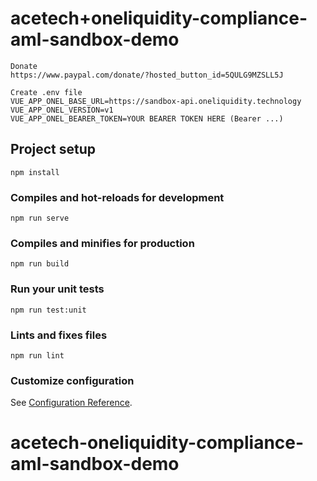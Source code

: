 # acetech+oneliquidity-compliance-aml-sandbox-demo

```
Donate
https://www.paypal.com/donate/?hosted_button_id=5QULG9MZSLL5J
```

```
Create .env file
VUE_APP_ONEL_BASE_URL=https://sandbox-api.oneliquidity.technology
VUE_APP_ONEL_VERSION=v1
VUE_APP_ONEL_BEARER_TOKEN=YOUR BEARER TOKEN HERE (Bearer ...)

```

## Project setup

```
npm install
```

### Compiles and hot-reloads for development

```
npm run serve
```

### Compiles and minifies for production

```
npm run build
```

### Run your unit tests

```
npm run test:unit
```

### Lints and fixes files

```
npm run lint
```

### Customize configuration

See [Configuration Reference](https://cli.vuejs.org/config/).

# acetech-oneliquidity-compliance-aml-sandbox-demo
